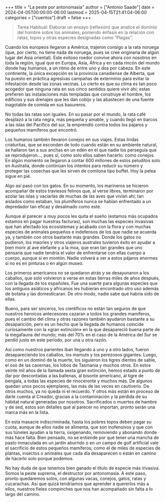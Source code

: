 +++
title = "La peste por antonomasia"
author = ["Antonio Saade"]
date = 2024-04-05T00:00:00-06:00
lastmod = 2025-04-15T21:41:04-06:00
categories = ["cuentos"]
draft = false
+++

> Tarea Habitual: Elaborar un ensayo (reflexión) que analice el dominio del hombre sobre los animales, poniendo énfasis en la relación con ratas, topos y otras especies designadas como “Plagas”.

Cuando los europeos llegaron a América, trajeron consigo a la rata noruega (que, por cierto, no tiene nada de noruega, pues se cree originaria de algún lugar del Asia oriental). Este exitoso roedor convive ahora con nosotros en toda la región, igual que en Europa, Asía, África y en cada rincón del mundo donde hay humanos, a un ritmo de entre uno y dos por cabeza. En este continente, la única excepción es la provincia canadiense de Alberta, que ha puesto en práctica agresivas campañas de exterminio para evitar la infestación desde las zonas vecinas. Lo cierto es que su clima es tan poco acogedor que ninguna rata en sus cinco sentidos quiere vivir ahí; estas prefieren las instalaciones más templadas que construye el hombre, los edificios y sus drenajes que les dan cobijo y las abastecen de una fuente inagotable de comida en sus basureros.

No todas las ratas son iguales. En su pasar por el mundo, la rata café desplazó a la rata negra, más pequeña y amable, y cuando llegó en barcos a las islas del Pacífico del sur, la emprendió contra todos los pájaros y pequeños mamíferos que encontró.

Los humanos también llevaron conejos en sus viajes. Estas lindas criaturitas, que se esconden de todo cuando están en su ambiente natural, se hallaron tan a sus anchas en un edén en el que nadie los perseguía que se reprodujeron…, pues sí, como solo ellos saben hacerlo: como conejos. En algún momento se llegaron a contar 600 millones de estos peluditos solo en Australia, donde continúan los intentos para reducir su número y proteger las cosechas que les sirven de comilona tipo buffet. Hoy la pelea sigue en pié.

Algo así pasó con los gatos. En su momento, los marineros se hicieron acompañar de estos traviesos felinos que, al verse libres, terminaron por azolar las islas y vaciarlas de muchas de las aves que vivían ahí; tan aislados como estaban, los plumíferos nunca se habían enfrentado a un depredador tan eficaz y desalmado como este.

Aunque al parecer a muy pocos les quita el sueño (estamos más ocupados estamos en pagar nuestras facturas), son muchas las especies invasivas que han afectado los ecosistemas y acabado con la flora y con muchas especies de animales pequeños e indefensos de los que nadie se acuerda ya, y también con otros bastante más grandes. Donde los gatos no pudieron, los maoríes y otros viajeros australes tuvieron éxito en ayudar a bien morir al ave elefante y a la moa, que eran tan grandes que uno pensaría que nadie tendría el valor de enfrentarse con ellas cuerpo a cuerpo, aunque si en montón. Nadie volverá a ver a estos pájaros enormes si no es en pinturas o en algún museo.

Los primeros americanos no se quedaron atrás y se desayunaron a los caballos, que solo volvieron a verse en estas tierras miles de años después, con la llegada de los españoles. Fue una suerte para algunas especies que los antiguos asiáticos y africanos les hubieran encontrado otro uso además de botana y las domesticaran. De otro modo, nadie sabe qué habría sido de ellas.

Bueno, para ser sinceros, los científicos no están tan seguros de que nuestros heroicos antecesores cazaran a todos los grandes mamíferos, pues el cambio del clima y otras razones también ayudaron bastante a su desaparición, pero es un hecho que la llegada de humanos coincide curiosamente con la «gran extinción» en la que desapareció buena parte de la megafauna del mundo; más del 70% en el caso de la América del Sur se perdió justo en este periodo, por una u otra razón.

Así como nuestros parientes iban llegando a uno y a otro lados, fueron desapareciendo los caballos, los mamuts y los perezosos gigantes. Luego, como en un dominó de la muerte, los siguieron los tigres dientes de sable, el oso de las cavernas, los lobos de Tasmania y muchos otros. En estos veinte mil años de la llamada sexta gran extinción, hemos estado a punto de dar por descontadas a las ballenas, al bisonte americano, al tigre de bengala, a todas las especies de rinoceronte y muchos más. De algunos quedan unos pocos ejemplares, las más de las veces en cautiverio. De otros muchos, ya no queda ni el recuerdo. Y otros más están en proceso de darle cuenta al Creador, gracias a la contaminación y la pérdida de su hábitat natural generadas por nosotros. Sacrificados o muertos de hambre y de sed, estos son detalles que al parecer no importan, pronto serán una marca más en la lista.

En esta masacre indiscriminada, hasta los pobres topos deben pagar su cuota, aunque de ellos nadie se alimenta, que son inofensivos y que con sus túneles ayudan a la tierra, oxigenando, removiendo y abonando donde más hace falta. Bien pensado, no se entiende por qué tener una mancha de pasto inmaculada en un jardín aburrido o en un campo de golf artificial vale el sacrificio de estos pequeños mamíferos; como el de miles de especies de plantas, insectos o animales que cada día desaparecen o están en camino de hacerlo solo porque podemos.

No hay duda de que tenemos bien ganado el título de especie más invasiva. Somos la peste suprema, el destructor por antonomasia. A este paso, pronto quedaremos solos, con algunas vacas, conejos, gatos, ratas y cucarachas. Así que quizá tendríamos que aprender a quererlos más a ellos, nuestros fieles compinches que nos han acompañado sin falta a lo largo del camino.
